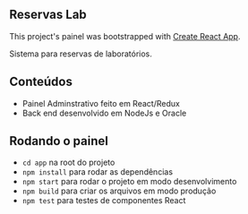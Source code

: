 ## Reservas Lab

This project's painel was bootstrapped with [Create React App](https://github.com/facebookincubator/create-react-app).

Sistema para reservas de laboratórios.

## Conteúdos

- Painel Adminstrativo feito em React/Redux
- Back end desenvolvido em NodeJs e Oracle

## Rodando o painel

- `cd app` na root do projeto
- `npm install` para rodar as dependências
- `npm start` para rodar o projeto em modo desenvolvimento
- `npm build` para criar os arquivos em modo produção
- `npm test` para testes de componentes React

